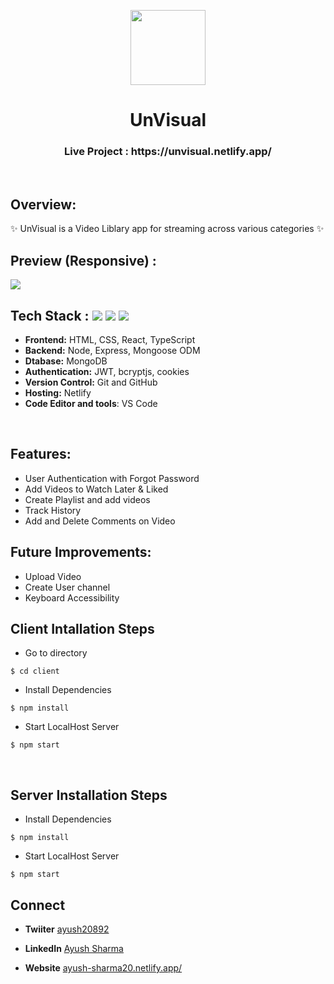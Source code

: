 <p align="center">
  <a href="https://unvisual.netlify.app/" rel="noopener" target="_blank"><img src="/src/icon/Utility-UI-128.png" width="120" height="120" align="center"/></a>

</p>

<h1 align="center">
           UnVisual
</h1>

<div align="center">


</div>

<h3 align="center">
  Live Project : https://unvisual.netlify.app/
</h3>
 
<br />

## Overview:
<p>✨ UnVisual is a Video Liblary app for streaming across various categories ✨</p>

## Preview (Responsive) :
![](/client/src/icon/UnVisual.gif)

## Tech Stack :  <img src="https://img.shields.io/badge/react%20-%23121011.svg?&style=for-the-badge&logo=react&logoColor=white"/> <img src="https://img.shields.io/badge/express%20-%23121011.svg?&style=for-the-badge&logo=express&logoColor=white" /> <img src="https://img.shields.io/badge/MongoDB%20-%23121011.svg?&style=for-the-badge&logo=MongoDB&logoColor=white"/> 

- **Frontend:** HTML, CSS, React, TypeScript
- **Backend:** Node, Express, Mongoose ODM
- **Dtabase:** MongoDB
- **Authentication:** JWT, bcryptjs, cookies
- **Version Control:** Git and GitHub
- **Hosting:** Netlify
- **Code Editor and tools**: VS Code

 <br />
 
## Features: 
- User Authentication with Forgot Password
- Add Videos to Watch Later & Liked
- Create Playlist and add videos
- Track History
- Add and Delete Comments on Video

## Future Improvements:
- Upload Video
- Create User channel
- Keyboard Accessibility

## Client Intallation Steps
- Go to directory 
```
$ cd client
```
- Install Dependencies
```
$ npm install
```
- Start LocalHost Server
```
$ npm start
```

<br/>

## Server Installation Steps
- Install Dependencies
```
$ npm install
```
- Start LocalHost Server
```
$ npm start
```

## Connect
- **Twiiter** [ayush20892](https://twitter.com/ayush20892)
- **LinkedIn** [Ayush Sharma](https://www.linkedin.com/in/ayush-sharma-0b82b6169/)
- **Website** [ayush-sharma20.netlify.app/](https://ayush-sharma20.netlify.app/)

  
  <br />
  <br />
